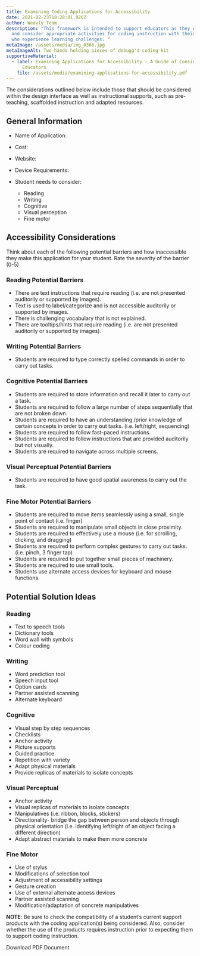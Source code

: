 ```yaml
---
title: Examining Coding Applications for Accessibility
date: 2021-02-23T18:28:01.926Z
author: Weavly Team
description: "This framework is intended to support educators as they explore
  and consider appropriate activities for coding instruction with their students
  who experience learning challenges. "
metaImage: /assets/media/img_0366.jpg
metaImageAlt: Two hands holding pieces of debugg'd coding kit
supportiveMaterial:
  - label: Examining Applications for Accessibility - A Guide of Considerations for
      Educators
    file: /assets/media/examining-applications-for-accessibility.pdf
---
```

The considerations outlined below include those that should be considered within the design interface as well as instructional supports, such as pre-teaching, scaffolded instruction and adapted resources.

## General Information

* Name of Application:
* Cost:
* Website:
* Device Requirements:
* Student needs to consider: 

  * Reading
  * Writing
  * Cognitive
  * Visual perception
  * Fine motor

## Accessibility Considerations

Think about each of the following potential barriers and how inaccessible they make this application for your student. Rate the severity of the barrier (0-5)

### Reading Potential Barriers

* There are text instructions that require reading (i.e. are not presented auditorily or supported by images).
* Text is used to label/categorize and is not accessible auditorily or supported by images.
* There is challenging vocabulary that is not explained.
* There are tooltips/hints that require reading (i.e. are not presented auditorily or supported by images).

### Writing Potential Barriers

* Students are required to type correctly spelled commands in order to carry out tasks.

### Cognitive Potential Barriers

* Students are required to store information and recall it later to carry out a task.
* Students are required to follow a large number of steps sequentially that are not broken down.
* Students are required to have an understanding /prior knowledge of certain concepts in order to carry out tasks. (i.e. left/right, sequencing)
* Students are required to follow fast-paced instructions.
* Students are required to follow instructions that are provided auditorily but not visually.
* Students are required to navigate across multiple screens.

### Visual Perceptual Potential Barriers

* Students are required to have good spatial awareness to carry out the task.

### Fine Motor Potential Barriers

* Students are required to move items seamlessly using a small, single point of contact (i.e. finger)
* Students are required to manipulate small objects in close proximity.
* Students are required to effectively use a mouse (i.e. for scrolling, clicking, and dragging)
* Students are required to perform complex gestures to carry out tasks. (i.e. pinch, 3 finger tap)
* Students are required to put together small pieces of machinery.
* Students are required to use small tools.
* Students use alternate access devices for keyboard and mouse functions.

## Potential Solution Ideas

### Reading

* Text to speech tools
* Dictionary tools
* Word wall with symbols
* Colour coding

### Writing

* Word prediction tool
* Speech input tool
* Option cards
* Partner assisted scanning
* Alternate keyboard

### Cognitive

* Visual step by step sequences
* Checklists 
* Anchor activity
* Picture supports
* Guided practice
* Repetition with variety
* Adapt physical materials
* Provide replicas of materials to isolate concepts

### Visual Perceptual

* Anchor activity
* Visual replicas of materials to isolate concepts
* Manipulatives (i.e. ribbon, blocks, stickers)
* Directionality- bridge the gap between person and objects through physical orientation (i.e. identifying left/right of an object facing a different direction)
* Adapt abstract materials to make them more concrete

### Fine Motor

* Use of stylus
* Modifications of selection tool
* Adjustment of accessibility settings
* Gesture creation
* Use of external alternate access devices
* Partner assisted scanning
* Modification/adaptation of concrete manipulatives

**NOTE**: Be sure to check the compatibility of a student’s current support products with the coding application(s) being considered. Also, consider whether the use of the products requires instruction prior to expecting them to support coding instruction.

Download PDF Document
